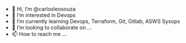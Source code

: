 - 👋 Hi, I’m @carlosleosouza
- 👀 I’m interested in Devops
- 🌱 I’m currently learning Devops, Terraform, Git, Gitlab, ASWS Sysops
- 💞️ I’m looking to collaborate on ...
- 📫 How to reach me ...

<!---
carlosleosouza/carlosleosouza is a ✨ special ✨ repository because its `README.md` (this file) appears on your GitHub profile.
You can click the Preview link to take a look at your changes.
--->
